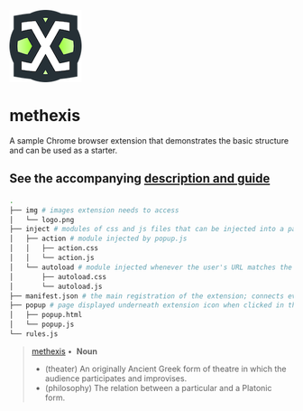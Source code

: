 
![logo](/img/logo.png)
# methexis

A sample Chrome browser extension that demonstrates the basic structure and can be used
as a starter.

## See the accompanying [description and guide](https://www.notion.so/Methexis-61d9e20bb3c54aae8d5e716aa0f13f12)

```sh
.
├── img # images extension needs to access
│   └── logo.png
├── inject # modules of css and js files that can be injected into a page
│   ├── action # module injected by popup.js
│   │   ├── action.css
│   │   └── action.js
│   └── autoload # module injected whenever the user's URL matches the target in manifest.json
│       ├── autoload.css
│       └── autoload.js
├── manifest.json # the main registration of the extension; connects everything together
├── popup # page displayed underneath extension icon when clicked in the Chrome toolbar
│   ├── popup.html
│   └── popup.js
└── rules.js
```


> [methexis](https://en.wiktionary.org/wiki/methexis)  •  **Noun**
> - (theater) An originally Ancient Greek form of theatre in which the audience participates and improvises.
> - (philosophy) The relation between a particular and a Platonic form.
